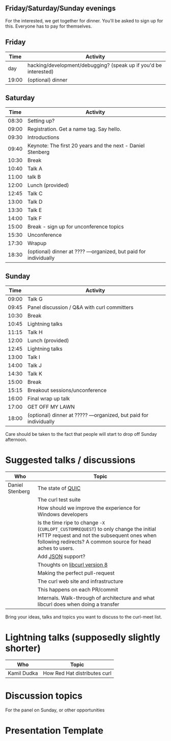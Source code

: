 ## Friday/Saturday/Sunday evenings

For the interested, we get together for dinner. You'll be asked to sign up for this. Everyone has to pay for themselves.

## Friday

| Time  | Activity |
|-------|----------|
| day   | hacking/development/debugging? (speak up if you'd be interested)
| 19:00 | (optional) dinner 

## Saturday

| Time  | Activity |
|-------|----------|
| 08:30 | Setting up?
| 09:00 | Registration. Get a name tag. Say hello.
| 09:30 | Introductions
| 09:40 | Keynote: The first 20 years and the next - Daniel Stenberg
| 10:30 | Break
| 10:40 | Talk A
| 11:00 | talk B
| 12:00 | Lunch (provided)
| 12:45 | Talk C
| 13:00 | Talk D
| 13:30 | Talk E
| 14:00 | Talk F
| 15:00 | Break - sign up for unconference topics
| 15:30 | Unconference
| 17:30 | Wrapup
| 18:30 | (optional) dinner at ???? —organized, but paid for individually

## Sunday

| Time | Activity |
|-------|----------|
| 09:00 | Talk G
| 09:45 | Panel discussion / Q&A with curl committers
| 10:30 | Break
| 10:45 | Lightning talks
| 11:15 | Talk H
| 12:00 | Lunch (provided)
| 12:45 | Lightning talks
| 13:00 | Talk I
| 14:00 | Talk J
| 14:30 | Talk K
| 15:00 | Break
| 15:15 | Breakout sessions/unconference
| 16:00 | Final wrap up talk
| 17:00 | GET OFF MY LAWN
| 18:00 | (optional) dinner at ????? —organized, but paid for individually

Care should be taken to the fact that people will start to drop off Sunday afternoon.

# Suggested talks / discussions

| Who | Topic |
|-----|-------|
| Daniel Stenberg | The state of [QUIC](QUIC)
|  | The curl test suite
|  | How should we improve the experience for Windows developers
|  | Is the time ripe to change `-X` (`CURLOPT_CUSTOMREQUEST`) to only change the initial HTTP request and not the subsequent ones when following redirects? A common source for head aches to users.
|  | Add [JSON](JSON) support?
|  | Thoughts on [libcurl version 8](libcurl-8)
|  | Making the perfect pull-request
|  | The curl web site and infrastructure
|  | This happens on each PR/commit
|  | Internals. Walk-through of architecture and what libcurl does when doing a transfer


Bring your ideas, talks and topics you want to discuss to the curl-meet list.

# Lightning talks (supposedly slightly shorter)

| Who | Topic |
|-----|-------|
|Kamil Dudka|How Red Hat distributes curl|

# Discussion topics

For the panel on Sunday, or other opportunities


# Presentation Template

